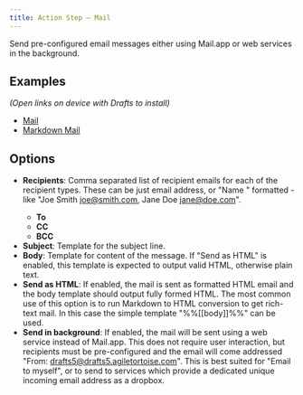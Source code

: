 ```yaml
---
title: Action Step – Mail
---
```


Send pre-configured email messages either using Mail.app or web services in the background.

## Examples

*(Open links on device with Drafts to install)*

- [Mail](drafts5://action?data=%7B%22uuid%22:%2297572F43-B478-4734-9ECC-32EB6B396C96%22,%22steps%22:%5B%7B%22type%22:%22mail%22,%22data%22:%7B%22sendInBackground%22:%22false%22,%22ccRecipients%22:%22%22,%22toRecipients%22:%22%22,%22bccRecipients%22:%22%22,%22sendAsHTML%22:%22false%22,%22subjectTemplate%22:%22%5B%5Btitle%5D%5D%22,%22bodyTemplate%22:%22%5B%5Bbody%5D%5D%22%7D,%22uuid%22:%227FD9F5F9-505F-415C-89FE-DDF6FFD6A84D%22%7D%5D,%22shortName%22:%22%22,%22shouldConfirm%22:false,%22disposition%22:3,%22keyCommand%22:%7B%22optionKey%22:false,%22input%22:%22%22,%22controlKey%22:false,%22commandKey%22:false,%22type%22:%22action%22,%22discoverabilityTitle%22:%22Mail%22,%22shiftKey%22:false%7D,%22logLevel%22:2,%22notificationType%22:2,%22tintColor%22:%22indigo%22,%22actionDescription%22:%22%22,%22keyUseIcon%22:false,%22icon%22:%22action_email_filled%22,%22visibility%22:2,%22supportedPlatform%22:%22any%22,%22groupDisposition%22:0,%22name%22:%22Mail%22%7D)
- [Markdown Mail](drafts5://action?data=%7B%22uuid%22:%22B1EE61CE-AA84-415B-A5F9-C66CCEB0600F%22,%22steps%22:%5B%7B%22type%22:%22mail%22,%22data%22:%7B%22sendInBackground%22:%22false%22,%22ccRecipients%22:%22%22,%22toRecipients%22:%22%22,%22bccRecipients%22:%22%22,%22sendAsHTML%22:%22true%22,%22subjectTemplate%22:%22%5B%5Btitle%5D%5D%22,%22bodyTemplate%22:%22%25%25%5B%5Bbody%5D%5D%25%25%22%7D,%22uuid%22:%2288EF3DF8-129F-4DD0-BA64-CE9FEF82503F%22%7D%5D,%22shortName%22:%22%22,%22shouldConfirm%22:false,%22disposition%22:3,%22keyCommand%22:%7B%22optionKey%22:false,%22input%22:%22%22,%22controlKey%22:false,%22commandKey%22:false,%22type%22:%22action%22,%22discoverabilityTitle%22:%22Markdown%20Mail%22,%22shiftKey%22:false%7D,%22logLevel%22:2,%22notificationType%22:2,%22tintColor%22:%22gray%22,%22actionDescription%22:%22%22,%22keyUseIcon%22:false,%22icon%22:%22action_email_filled%22,%22visibility%22:2,%22supportedPlatform%22:%22any%22,%22groupDisposition%22:0,%22name%22:%22Markdown%20Mail%22%7D)

## Options

- **Recipients**: Comma separated list of recipient emails for each of the recipient types. These can be just email address, or "Name <email>" formatted - like "Joe Smith <joe@smith.com>, Jane Doe <jane@doe.com>".
  - **To**
  - **CC**
  - **BCC**
- **Subject**: Template for the subject line.
- **Body**: Template for content of the message. If "Send as HTML" is enabled, this template is expected to output valid HTML, otherwise plain text.
- **Send as HTML**: If enabled, the mail is sent as formatted HTML email and the body template should output fully formed HTML. The most common use of this option is to run Markdown to HTML conversion to get rich-text mail.  In this case the simple template "%%[[body]]%%" can be used.
- **Send in background**: If enabled, the mail will be sent using a web service instead of Mail.app. This does not require user interaction, but recipients must be pre-configured and the email will come addressed "From: drafts5@drafts5.agiletortoise.com". This is best suited for "Email to myself", or to send to services which provide a dedicated unique incoming email address as a dropbox.
